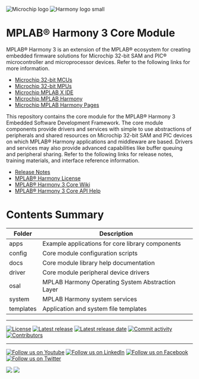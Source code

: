 ![Microchip logo](https://raw.githubusercontent.com/wiki/Microchip-MPLAB-Harmony/Microchip-MPLAB-Harmony.github.io/images/microchip_logo.png)
![Harmony logo small](https://raw.githubusercontent.com/wiki/Microchip-MPLAB-Harmony/Microchip-MPLAB-Harmony.github.io/images/microchip_mplab_harmony_logo_small.png)

# MPLAB® Harmony 3 Core Module

MPLAB® Harmony 3 is an extension of the MPLAB® ecosystem for creating
embedded firmware solutions for Microchip 32-bit SAM and PIC® microcontroller
and microprocessor devices. Refer to the following links for more information.

- [Microchip 32-bit MCUs](https://www.microchip.com/design-centers/32-bit)
- [Microchip 32-bit MPUs](https://www.microchip.com/design-centers/32-bit-mpus)
- [Microchip MPLAB X IDE](https://www.microchip.com/mplab/mplab-x-ide)
- [Microchip MPLAB Harmony](https://www.microchip.com/mplab/mplab-harmony)
- [Microchip MPLAB Harmony Pages](https://microchip-mplab-harmony.github.io/)

This repository contains the core module for the MPLAB® Harmony 3 Embedded
Software Development Framework. The core module components provide drivers
and services with simple to use abstractions of peripherals and shared
resources on Microchip 32-bit SAM and PIC devices on which MPLAB® Harmony
applications and middleware are based. Drivers and services may also provide
advanced capabilities like buffer queuing and peripheral sharing. Refer to
the following links for release notes, training materials, and interface
reference information.

- [Release Notes](./release_notes.md)
- [MPLAB® Harmony License](mplab_harmony_license.md)
- [MPLAB® Harmony 3 Core Wiki](https://github.com/Microchip-MPLAB-Harmony/core/wiki)
- [MPLAB® Harmony 3 Core API Help](https://microchip-mplab-harmony.github.io/core)

# Contents Summary

| Folder    | Description                                                |
|-----------|------------------------------------------------------------|
| apps      | Example applications for core library components           |
| config    | Core module configuration scripts                          |
| docs      | Core module library help documentation                     |
| driver    | Core module peripheral device drivers                      |
| osal      | MPLAB Harmony Operating System Abstraction Layer           |
| system    | MPLAB Harmony system services                              |
| templates | Application and system file templates                      |


____

[![License](https://img.shields.io/badge/license-Harmony%20license-orange.svg)](https://github.com/Microchip-MPLAB-Harmony/core/blob/master/mplab_harmony_license.md)
[![Latest release](https://img.shields.io/github/release/Microchip-MPLAB-Harmony/core.svg)](https://github.com/Microchip-MPLAB-Harmony/core/releases/latest)
[![Latest release date](https://img.shields.io/github/release-date/Microchip-MPLAB-Harmony/core.svg)](https://github.com/Microchip-MPLAB-Harmony/core/releases/latest)
[![Commit activity](https://img.shields.io/github/commit-activity/y/Microchip-MPLAB-Harmony/core.svg)](https://github.com/Microchip-MPLAB-Harmony/core/graphs/commit-activity)
[![Contributors](https://img.shields.io/github/contributors-anon/Microchip-MPLAB-Harmony/core.svg)]()

____

[![Follow us on Youtube](https://img.shields.io/badge/Youtube-Follow%20us%20on%20Youtube-red.svg)](https://www.youtube.com/user/MicrochipTechnology)
[![Follow us on LinkedIn](https://img.shields.io/badge/LinkedIn-Follow%20us%20on%20LinkedIn-blue.svg)](https://www.linkedin.com/company/microchip-technology)
[![Follow us on Facebook](https://img.shields.io/badge/Facebook-Follow%20us%20on%20Facebook-blue.svg)](https://www.facebook.com/microchiptechnology/)
[![Follow us on Twitter](https://img.shields.io/twitter/follow/MicrochipTech.svg?style=social)](https://twitter.com/MicrochipTech)

[![](https://img.shields.io/github/stars/Microchip-MPLAB-Harmony/core.svg?style=social)]()
[![](https://img.shields.io/github/watchers/Microchip-MPLAB-Harmony/core.svg?style=social)]()


